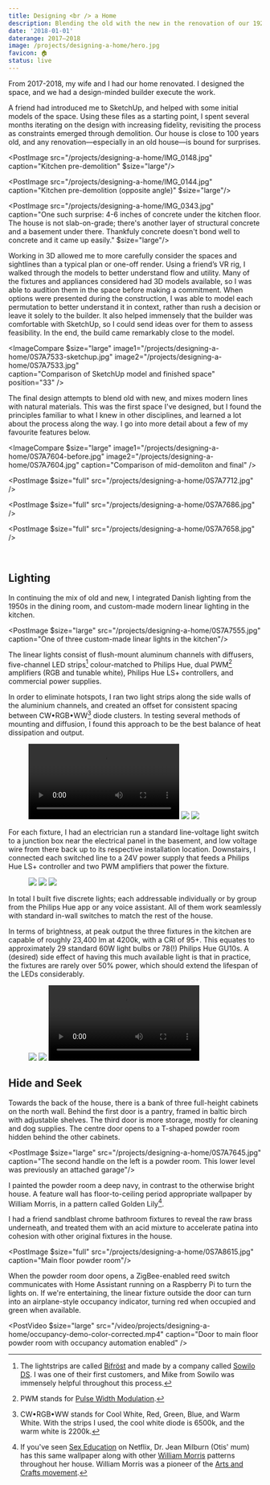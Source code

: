 ```yaml
---
title: Designing <br /> a Home
description: Blending the old with the new in the renovation of our 1920s home, adventures in custom lighting fabrication, and learning how to model in 3D.
date: '2018-01-01'
daterange: 2017–2018
image: /projects/designing-a-home/hero.jpg
favicon: 🏠
status: live
---
```


From 2017-2018, my wife and I had our home renovated. I designed the space, and we had a design-minded builder execute the work.

A friend had introduced me to SketchUp, and helped with some initial models of the space. Using these files as a starting point, I spent several months iterating on the design with increasing fidelity, revisiting the process as constraints emerged through demolition. Our house is close to 100 years old, and any renovation—especially in an old house⁠—is bound for surprises.

<PostImage src="/projects/designing-a-home/IMG_0148.jpg" caption="Kitchen pre-demolition" $size="large"/>

<PostImage src="/projects/designing-a-home/IMG_0144.jpg" caption="Kitchen pre-demolition (opposite angle)" $size="large"/>

<PostImage src="/projects/designing-a-home/IMG_0343.jpg" caption="One such surprise: 4-6 inches of concrete under the kitchen floor. The house is not slab-on-grade; there's another layer of structural concrete and a basement under there. Thankfuly concrete doesn't bond well to concrete and it came up easily." $size="large"/>

Working in 3D allowed me to more carefully consider the spaces and sightlines than a typical plan or one-off render. Using a friend’s VR rig, I walked through the models to better understand flow and utility. Many of the fixtures and appliances considered had 3D models available, so I was able to audition them in the space before making a commitment. When options were presented during the construction, I was able to model each permutation to better understand it in context, rather than rush a decision or leave it solely to the builder. It also helped immensely that the builder was comfortable with SketchUp, so I could send ideas over for them to assess feasibility. In the end, the build came remarkably close to the model.

<ImageCompare
$size="large"
image1="/projects/designing-a-home/0S7A7533-sketchup.jpg"
image2="/projects/designing-a-home/0S7A7533.jpg"  
caption="Comparison of SketchUp model and finished space"
position="33"
/>

The final design attempts to blend old with new, and mixes modern lines with natural materials. This was the first space I've designed, but I found the principles familiar to what I knew in other disciplines, and learned a lot about the process along the way. I go into more detail about a few of my favourite features below.

<ImageCompare
$size="large"
image1="/projects/designing-a-home/0S7A7604-before.jpg"
image2="/projects/designing-a-home/0S7A7604.jpg"
caption="Comparison of mid-demoliton and final"
/>

<PostImage $size="full" src="/projects/designing-a-home/0S7A7712.jpg" />

<PostImage $size="full" src="/projects/designing-a-home/0S7A7686.jpg" />

<PostImage $size="full" src="/projects/designing-a-home/0S7A7658.jpg" />

<br />

## Lighting

In continuing the mix of old and new, I integrated Danish lighting from the 1950s in the dining room, and custom-made modern linear lighting in the kitchen.

<PostImage $size="large" src="/projects/designing-a-home/0S7A7555.jpg" caption="One of three custom-made linear lights in the kitchen"/>

The linear lights consist of flush-mount aluminum channels with diffusers, five-channel LED strips[^1] colour-matched to Philips Hue, dual PWM[^2] amplifiers (RGB and tunable white), Philips Hue LS+ controllers, and commercial power supplies.

In order to eliminate hotspots, I ran two light strips along the side walls of the aluminium channels, and created an offset for consistent spacing between CW•RGB•WW[^3] diode clusters. In testing several methods of mounting and diffusion, I found this approach to be the best balance of heat dissipation and output.

<Figure $size="large">
  <Grid $gutter="calc(var(--spaceDefault) / 2)">
    <GridItem $width={{ sm: '1/3 * 100%' }}>
      <Video src="/video/projects/designing-a-home/light-assembly.mp4" />
    </GridItem>
    <GridItem $width={{ sm: '1/3 * 100%' }}>
      <Img src="/projects/designing-a-home/IMG_0164x.jpg" sizes="400px"/>
    </GridItem>
    <GridItem $width={{ sm: '1/3 * 100%' }}>
      <Img src="/projects/designing-a-home/IMG_0140.jpg" sizes="400px"/>
    </GridItem>
  </Grid>
</Figure>

For each fixture, I had an electrician run a standard line-voltage light switch to a junction box near the electrical panel in the basement, and low voltage wire from there back up to its respective installation location. Downstairs, I connected each switched line to a 24V power supply that feeds a Philips Hue LS+ controller and two PWM amplifiers that power the fixture.

<Figure $size="large">
  <Grid $gutter="calc(var(--spaceDefault) / 2)">
    <GridItem $width={{ sm: '1/3 * 100%' }}>
      <Img src="/projects/designing-a-home/IMG_0039.jpg" sizes="400px"/>
    </GridItem>
    <GridItem $width={{ sm: '1/3 * 100%' }}>
      <Img src="/projects/designing-a-home/IMG_0164.jpg" sizes="400px"/>
    </GridItem>
    <GridItem $width={{ sm: '1/3 * 100%' }}>
      <Img src="/projects/designing-a-home/IMG_0591.jpg" sizes="400px"/>
    </GridItem>
  </Grid>
</Figure>

In total I built five discrete lights; each addressable individually or by group from the Philips Hue app or any voice assistant. All of them work seamlessly with standard in-wall switches to match the rest of the house.

In terms of brightness, at peak output the three fixtures in the kitchen are capable of roughly 23,400 lm at 4200k, with a CRI of 95+. This equates to approximately 29 standard 60W light bulbs or 78(!) Philips Hue GU10s. A (desired) side effect of having this much available light is that in practice, the fixtures are rarely over 50% power, which should extend the lifespan of the LEDs considerably.

<Figure $size="large">
  <Grid $gutter="calc(var(--spaceDefault) / 2)">
    <GridItem $width={{ sm: '1/3 * 100%' }}>
      <Img src="/projects/designing-a-home/corner.jpg" sizes="400px"/>
    </GridItem>
    <GridItem $width={{ sm: '1/3 * 100%' }}>
      <Img src="/projects/designing-a-home/IMG_9681.jpg" sizes="400px"/>
    </GridItem>
    <GridItem $width={{ sm: '1/3 * 100%' }}>
      <Video src="/video/projects/designing-a-home/controller-2.mp4" />
    </GridItem>
  </Grid>
</Figure>

## Hide and Seek

Towards the back of the house, there is a bank of three full-height cabinets on the north wall. Behind the first door is a pantry, framed in baltic birch with adjustable shelves. The third door is more storage, mostly for cleaning and dog supplies. The centre door opens to a T-shaped powder room hidden behind the other cabinets.

<PostImage $size="large" src="/projects/designing-a-home/0S7A7645.jpg" caption="The second handle on the left is a powder room. This lower level was previously an attached garage"/>

I painted the powder room a deep navy, in contrast to the otherwise bright house. A feature wall has floor-to-ceiling period appropriate wallpaper by William Morris, in a pattern called Golden Lily[^4].

I had a friend sandblast chrome bathroom fixtures to reveal the raw brass underneath, and treated them with an acid mixture to accelerate patina into cohesion with other original fixtures in the house.

<PostImage $size="full" src="/projects/designing-a-home/0S7A8615.jpg" caption="Main floor powder room"/>

When the powder room door opens, a ZigBee-enabled reed switch communicates with Home Assistant running on a Raspberry Pi to turn the lights on. If we're entertaining, the linear fixture outside the door can turn into an airplane-style occupancy indicator, turning red when occupied and green when available.

<PostVideo $size="large" src="/video/projects/designing-a-home/occupancy-demo-color-corrected.mp4" caption="Door to main floor powder room with occupancy automation enabled" />

[^1]: The lightstrips are called [Bifröst](https://sowilodesign.com/collections/bifrost/products/bifrost-147-pro-led-strip) and made by a company called [Sowilo DS](https://sowilodesign.com/). I was one of their first customers, and Mike from Sowilo was immensely helpful throughout this process.
[^2]: PWM stands for [Pulse Width Modulation](https://en.wikipedia.org/wiki/Pulse-width_modulation).
[^3]: CW•RGB•WW stands for Cool White, Red, Green, Blue, and Warm White. With the strips I used, the cool white diode is 6500k, and the warm white is 2200k.
[^4]: If you've seen [Sex Education](https://www.netflix.com/title/80197526) on Netflix, Dr. Jean Milburn (Otis' mum) has this same wallpaper along with other [William Morris](https://en.wikipedia.org/wiki/William_Morris) patterns throughout her house. William Morris was a pioneer of the [Arts and Crafts movement](https://en.wikipedia.org/wiki/Arts_and_Crafts_movement).
